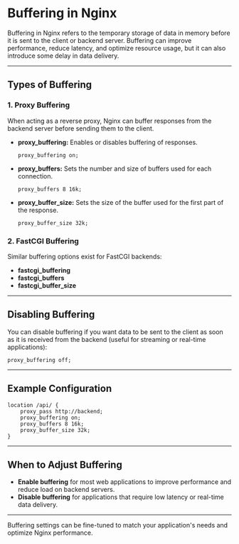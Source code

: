 # Buffering in Nginx

Buffering in Nginx refers to the temporary storage of data in memory before it is sent to the client or backend server. Buffering can improve performance, reduce latency, and optimize resource usage, but it can also introduce some delay in data delivery.

---

## Types of Buffering

### 1. **Proxy Buffering**

When acting as a reverse proxy, Nginx can buffer responses from the backend server before sending them to the client.

- **proxy_buffering:** Enables or disables buffering of responses.
    ```nginx
    proxy_buffering on;
    ```
- **proxy_buffers:** Sets the number and size of buffers used for each connection.
    ```nginx
    proxy_buffers 8 16k;
    ```
- **proxy_buffer_size:** Sets the size of the buffer used for the first part of the response.
    ```nginx
    proxy_buffer_size 32k;
    ```

### 2. **FastCGI Buffering**

Similar buffering options exist for FastCGI backends:

- **fastcgi_buffering**
- **fastcgi_buffers**
- **fastcgi_buffer_size**

---

## Disabling Buffering

You can disable buffering if you want data to be sent to the client as soon as it is received from the backend (useful for streaming or real-time applications):

```nginx
proxy_buffering off;
```

---

## Example Configuration

```nginx
location /api/ {
    proxy_pass http://backend;
    proxy_buffering on;
    proxy_buffers 8 16k;
    proxy_buffer_size 32k;
}
```

---

## When to Adjust Buffering

- **Enable buffering** for most web applications to improve performance and reduce load on backend servers.
- **Disable buffering** for applications that require low latency or real-time data delivery.

---

Buffering settings can be fine-tuned to match your application's needs and optimize Nginx performance.